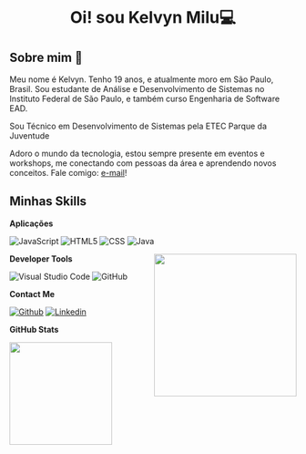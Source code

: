 <h1 align="center"> Oi! sou Kelvyn Milu💻</h1>

## Sobre mim :wave:

Meu nome é Kelvyn. Tenho 19 anos, e atualmente moro em São Paulo, Brasil. Sou estudante de Análise e Desenvolvimento de Sistemas no Instituto Federal de São Paulo, e também curso Engenharia de Software EAD.

Sou Técnico em Desenvolvimento de Sistemas pela ETEC Parque da Juventude

Adoro o mundo da tecnologia, estou sempre presente em eventos e workshops, me conectando com pessoas da área e aprendendo novos conceitos. Fale comigo: [e-mail](kelvyngmilu@gmail.com)! 



 ## Minhas Skills

 **Aplicações**

![JavaScript](https://img.shields.io/badge/-JavaScript-333333?style=flat&logo=javascript)
![HTML5](https://img.shields.io/badge/-HTML5-333333?style=flat&logo=HTML5)
![CSS](https://img.shields.io/badge/-CSS-333333?style=flat&logo=CSS3&logoColor=1572B6)
![Java](https://img.shields.io/badge/Java-ED8B00?style=for-the-badge&logo=openjdk&logoColor=white)


<img align= "right" width= "250" src= "https://pa1.narvii.com/6580/8098c6e9207376889eeb0532d9f5a0723c4d73f5_hq.gif"/>

**Developer Tools**

![Visual Studio Code](https://img.shields.io/badge/-Visual%20Studio%20Code-333333?style=flat&logo=visual-studio-code&logoColor=007ACC)
![GitHub](https://img.shields.io/badge/-GitHub-333333?style=flat&logo=github)

**Contact Me**

[![Github](https://img.shields.io/badge/-Github-333?style=flat&logo=Github&logoColor=white)](https://github.com/KelScrr)
[![Linkedin](https://img.shields.io/badge/-LinkedIn-blue?style=flat&logo=Linkedin&logoColor=white)](https://www.linkedin.com/in/kelvyngabriel/)

**GitHub Stats**

<a href="https://github.com/leticiabaldin" title="Perfil do Let">
  <img height="180em" src="https://github-readme-stats.vercel.app/api?username=leticiabaldin&theme=dracula&show_icons=true" />
</a>
